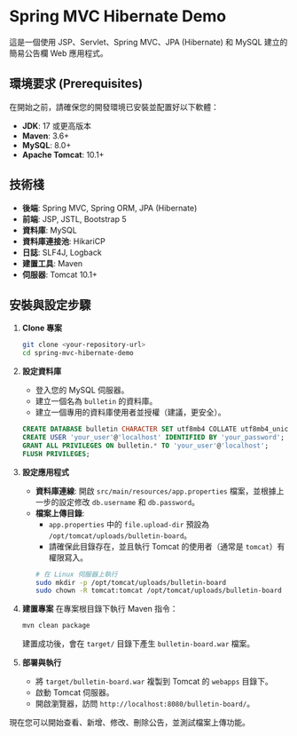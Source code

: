 # Spring MVC Hibernate Demo

這是一個使用 JSP、Servlet、Spring MVC、JPA (Hibernate) 和 MySQL 建立的簡易公告欄 Web 應用程式。

## 環境要求 (Prerequisites)

在開始之前，請確保您的開發環境已安裝並配置好以下軟體：

- **JDK**: 17 或更高版本
- **Maven**: 3.6+
- **MySQL**: 8.0+
- **Apache Tomcat**: 10.1+

## 技術棧

- **後端**: Spring MVC, Spring ORM, JPA (Hibernate)
- **前端**: JSP, JSTL, Bootstrap 5
- **資料庫**: MySQL
- **資料庫連接池**: HikariCP
- **日誌**: SLF4J, Logback
- **建置工具**: Maven
- **伺服器**: Tomcat 10.1+

## 安裝與設定步驟

1.  **Clone 專案**
    ```bash
    git clone <your-repository-url>
    cd spring-mvc-hibernate-demo
    ```

2.  **設定資料庫**
    *   登入您的 MySQL 伺服器。
    *   建立一個名為 `bulletin` 的資料庫。
    *   建立一個專用的資料庫使用者並授權（建議，更安全）。
    ```sql
    CREATE DATABASE bulletin CHARACTER SET utf8mb4 COLLATE utf8mb4_unicode_ci;
    CREATE USER 'your_user'@'localhost' IDENTIFIED BY 'your_password';
    GRANT ALL PRIVILEGES ON bulletin.* TO 'your_user'@'localhost';
    FLUSH PRIVILEGES;
    ```

3.  **設定應用程式**
    *   **資料庫連線**: 開啟 `src/main/resources/app.properties` 檔案，並根據上一步的設定修改 `db.username` 和 `db.password`。
    *   **檔案上傳目錄**:
        *   `app.properties` 中的 `file.upload-dir` 預設為 `/opt/tomcat/uploads/bulletin-board`。
        *   請確保此目錄存在，並且執行 Tomcat 的使用者（通常是 `tomcat`）有權限寫入。
        ```bash
        # 在 Linux 伺服器上執行
        sudo mkdir -p /opt/tomcat/uploads/bulletin-board
        sudo chown -R tomcat:tomcat /opt/tomcat/uploads/bulletin-board
        ```

4.  **建置專案**
    在專案根目錄下執行 Maven 指令：
    ```bash
    mvn clean package
    ```
    建置成功後，會在 `target/` 目錄下產生 `bulletin-board.war` 檔案。

5.  **部署與執行**
    *   將 `target/bulletin-board.war` 複製到 Tomcat 的 `webapps` 目錄下。
    *   啟動 Tomcat 伺服器。
    *   開啟瀏覽器，訪問 `http://localhost:8080/bulletin-board/`。

現在您可以開始查看、新增、修改、刪除公告，並測試檔案上傳功能。
